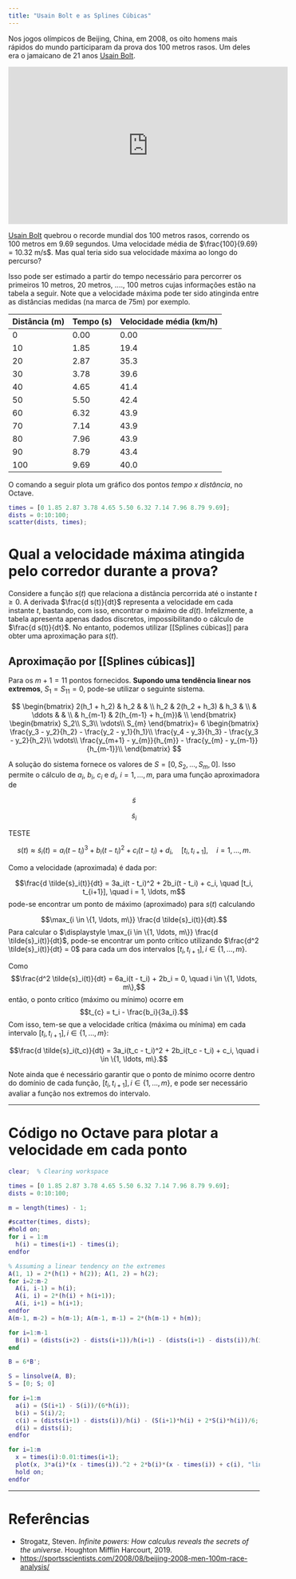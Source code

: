 ```yaml
---
title: "Usain Bolt e as Splines Cúbicas"
---
```


Nos jogos olímpicos de Beijing, China, em 2008, os oito homens mais rápidos do mundo participaram da prova dos 100 metros rasos. Um deles era o jamaicano de 21 anos [Usain Bolt](https://pt.wikipedia.org/wiki/Usain_Bolt).

<iframe width="560" height="315" src="https://www.youtube.com/embed/oetnQgsoN-o?controls=0" title="YouTube video player" frameborder="0" allow="accelerometer; autoplay; clipboard-write; encrypted-media; gyroscope; picture-in-picture" allowfullscreen></iframe>

[Usain Bolt](https://pt.wikipedia.org/wiki/Usain_Bolt) quebrou o recorde mundial dos 100 metros rasos, correndo os 100 metros em 9.69 segundos. Uma velocidade média de $\frac{100}{9.69} = 10.32 m/s$.  Mas qual teria sido sua velocidade máxima ao longo do percurso?

Isso pode ser estimado a partir do tempo necessário para percorrer os primeiros 10 metros, 20 metros, ...., 100 metros cujas informações estão na tabela a seguir. Note que a velocidade máxima pode ter sido atinginda entre as distâncias medidas (na marca de 75m) por exemplo.

| Distância (m) | Tempo (s) | Velocidade média (km/h)|
| ------------- | --------- | ---------------- |
| 0             | 0.00      | 0.00             |
| 10            | 1.85      | 19.4             |
| 20            | 2.87      | 35.3             |
| 30            | 3.78      | 39.6             |
| 40            | 4.65      | 41.4             |
| 50            | 5.50      | 42.4             |
| 60            | 6.32      | 43.9             |
| 70            | 7.14      | 43.9             |
| 80            | 7.96      | 43.9             |
| 90            | 8.79      | 43.4             |
| 100           | 9.69      | 40.0             |


O comando a seguir plota um gráfico dos pontos *tempo x distância*, no Octave. 

```matlab
times = [0 1.85 2.87 3.78 4.65 5.50 6.32 7.14 7.96 8.79 9.69];
dists = 0:10:100;
scatter(dists, times);
```

# Qual a velocidade máxima atingida pelo corredor durante a prova?

Considere a função $s(t)$ que relaciona a distância percorrida até o instante $t \geq 0$. A derivada $\frac{d s(t)}{dt}$ representa a velocidade em cada instante $t$, bastando, com isso, encontrar o máximo de $d(t)$. Infelizmente, a tabela apresenta apenas dados discretos, impossibilitando o cálculo de $\frac{d s(t)}{dt}$. No entanto, podemos utilizar [[Splines cúbicas]] para obter uma aproximação para $s(t)$.


## Aproximação por [[Splines cúbicas]]

Para os $m+1 = 11$ pontos fornecidos. **Supondo uma tendência linear nos extremos**, $S_1 = S_{11} = 0$, pode-se utilizar o seguinte sistema.

$$
\begin{bmatrix}
2(h_1 + h_2) & h_2           & & \\
h_2          & 2(h_2 + h_3)  & h_3 & \\
             & \ddots        & & \\
			 & h_{m-1}        & 2(h_{m-1} + h_{m})& \\
\end{bmatrix} \begin{bmatrix}
S_2\\
S_3\\
\vdots\\
S_{m}
\end{bmatrix}= 
6 \begin{bmatrix}
\frac{y_3 - y_2}{h_2} - \frac{y_2 - y_1}{h_1}\\
\frac{y_4 - y_3}{h_3} - \frac{y_3 - y_2}{h_2}\\
\vdots\\
\frac{y_{m+1} - y_{m}}{h_{m}} - \frac{y_{m} - y_{m-1}}{h_{m-1}}\\
\end{bmatrix}
$$

A solução do sistema fornece os valores de $S = [0, S_2, \ldots, S_{m}, 0]$. Isso permite o cálculo de $a_i$,  $b_i$,  $c_i$  e $d_i$, $i = 1, \ldots, m$, para uma função aproximadora de 

$$\tilde{s}$$

$$\tilde{s}_i$$

TESTE

$$s(t) \approx \tilde{s}_i(t) = a_i(t - t_i)^3 + b_i(t - t_i)^2 + c_i(t - t_i) + d_i, \quad [t_i, t_{i+1}], \quad  i = 1, \ldots, m.$$

Como a velocidade (aproximada) é dada por:  

$$\frac{d \tilde{s}_i(t)}{dt} = 3a_i(t - t_i)^2 + 2b_i(t - t_i) + c_i, \quad [t_i, t_{i+1}], \quad  i = 1, \ldots, m$$ pode-se encontrar um ponto de máximo (aproximado) para $s(t)$ calculando 

$$\max_{i \in \{1, \ldots, m\}}  \frac{d \tilde{s}_i(t)}{dt}.$$
Para calcular o $\displaystyle \max_{i \in \{1, \ldots, m\}} \frac{d \tilde{s}_i(t)}{dt}$, pode-se encontrar um ponto crítico utilizando $\frac{d^2 \tilde{s}_i(t)}{dt} = 0$ para cada um dos intervalos $[t_i, t_{i+1}], i \in \{1, \ldots, m\}$.

Como 
$$\frac{d^2 \tilde{s}_i(t)}{dt} = 6a_i(t - t_i) + 2b_i = 0, \quad i \in \{1, \ldots, m\},$$ 
então, o ponto crítico (máximo ou mínimo) ocorre em $$t_{c} = t_i - \frac{b_i}{3a_i}.$$ Com isso, tem-se que a velocidade crítica (máxima ou mínima) em cada intervalo $[t_i, t_{i+1}], i \in \{1, \ldots, m\}$:

$$\frac{d \tilde{s}_i(t_c)}{dt} = 3a_i(t_c - t_i)^2 + 2b_i(t_c - t_i) + c_i, \quad i \in \{1, \ldots, m\}.$$

Note ainda que é necessário garantir que o ponto de mínimo ocorre dentro do domínio de cada função, $[t_i, t_{i+1}], i \in \{1, \ldots, m\}$, e pode ser necessário avaliar a função nos extremos do intervalo.

---

# Código no Octave para plotar a velocidade em cada ponto

```matlab
clear;  % Clearing workspace

times = [0 1.85 2.87 3.78 4.65 5.50 6.32 7.14 7.96 8.79 9.69];
dists = 0:10:100;

m = length(times) - 1;

#scatter(times, dists);
#hold on;
for i = 1:m
  h(i) = times(i+1) - times(i);
endfor

% Assuming a linear tendency on the extremes
A(1, 1) = 2*(h(1) + h(2)); A(1, 2) = h(2);
for i=2:m-2
  A(i, i-1) = h(i);
  A(i, i) = 2*(h(i) + h(i+1));
  A(i, i+1) = h(i+1);
endfor
A(m-1, m-2) = h(m-1); A(m-1, m-1) = 2*(h(m-1) + h(m));

for i=1:m-1
  B(i) = (dists(i+2) - dists(i+1))/h(i+1) - (dists(i+1) - dists(i))/h(i);
end

B = 6*B';

S = linsolve(A, B);
S = [0; S; 0]

for i=1:m
  a(i) = (S(i+1) - S(i))/(6*h(i));
  b(i) = S(i)/2;
  c(i) = (dists(i+1) - dists(i))/h(i) - (S(i+1)*h(i) + 2*S(i)*h(i))/6;
  d(i) = dists(i);
endfor

for i=1:m
  x = times(i):0.01:times(i+1);
  plot(x, 3*a(i)*(x - times(i)).^2 + 2*b(i)*(x - times(i)) + c(i), "linewidth", 2);
  hold on;
endfor
```

--- 
# Referências 

- Strogatz, Steven. _Infinite powers: How calculus reveals the secrets of the universe_. Houghton Mifflin Harcourt, 2019.
- https://sportsscientists.com/2008/08/beijing-2008-men-100m-race-analysis/
